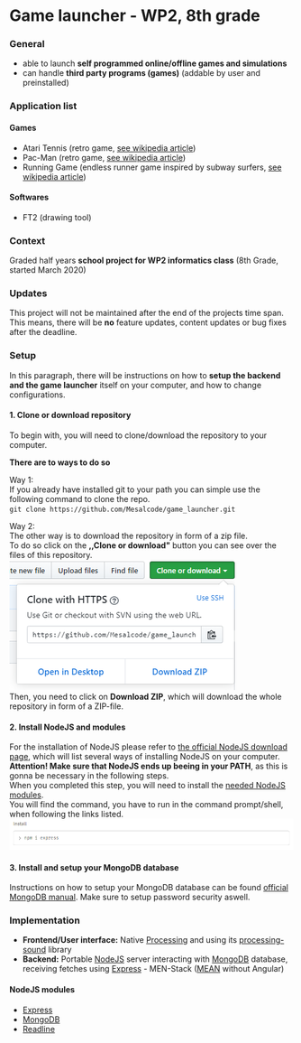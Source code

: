 # Game launcher - WP2, 8th grade
### General
* able to launch **self programmed online/offline games and simulations**
* can handle **third party programs (games)** (addable by user and preinstalled)
### Application list
#### Games
* Atari Tennis (retro game, [see wikipedia article](https://en.wikipedia.org/wiki/Pong)) 
* Pac-Man (retro game, [see wikipedia article](https://en.wikipedia.org/wiki/Pac-Man))
* Running Game (endless runner game inspired by subway surfers, [see wikipedia article](https://en.wikipedia.org/wiki/Subway_Surfers))
#### Softwares
* FT2 (drawing tool)
### Context
Graded half years **school project for WP2 informatics class** (8th Grade, started March 2020)
### Updates
This project will not be maintained after the end of the projects time span. This means, there will be **no** feature updates, content updates or bug fixes after the deadline. 
### Setup
In this paragraph, there will be instructions on how to **setup the backend and the game launcher** itself on your computer, and how to change configurations.
#### 1. Clone or download repository
To begin with, you will need to clone/download the repository to your computer.  

**There are to ways to do so**

Way 1:  
If you already have installed git to your path you can simple use the following command to clone the repo.  
    ```git clone https://github.com/Mesalcode/game_launcher.git```

Way 2:  
The other way is to download the repository in form of a zip file.  
To do so click on the **,,Clone or download"** button you can see over the files of this repository.
![alt text](https://raw.githubusercontent.com/Mesalcode/game_launcher/master/readme_clone_or_download.PNG "Clone or download button")
<br>Then, you need to click on **Download ZIP**, which will download the whole repository in form of a ZIP-file.

#### 2. Install NodeJS and modules
For the installation of NodeJS please refer to [the official NodeJS download page](https://nodejs.org/de/download/), which will list several ways of installing NodeJS on your computer. **Attention! Make sure that NodeJS ends up beeing in your PATH**, as this is gonna be necessary in the following steps.
<br>When you completed this step, you will need to install the [needed NodeJS modules](https://github.com/Mesalcode/game_launcher#nodejs-modules).
<br>You will find the command, you have to run in the command prompt/shell, when following the links listed.
![alt text](https://raw.githubusercontent.com/Mesalcode/game_launcher/master/readme_npm_command.PNG "NodeJS module installation example")
#### 3. Install and setup your MongoDB database
Instructions on how to setup your MongoDB database can be found [official MongoDB manual](https://docs.mongodb.com/manual/installation/).
Make sure to setup password security aswell.

### Implementation
* **Frontend/User interface:** Native [Processing](https://processing.org/) and using its [processing-sound](https://github.com/processing/processing-sound) library
* **Backend:** Portable [NodeJS](https://nodejs.org/) server interacting with [MongoDB](https://www.mongodb.com/) database, receiving fetches using [Express](https://expressjs.com/) - MEN-Stack ([MEAN](https://en.wikipedia.org/wiki/MEAN_(solution_stack)) without Angular)
#### NodeJS modules
* [Express](https://www.npmjs.com/package/express)
* [MongoDB](https://www.npmjs.com/package/mongodb)
* [Readline](https://www.npmjs.com/package/readline)